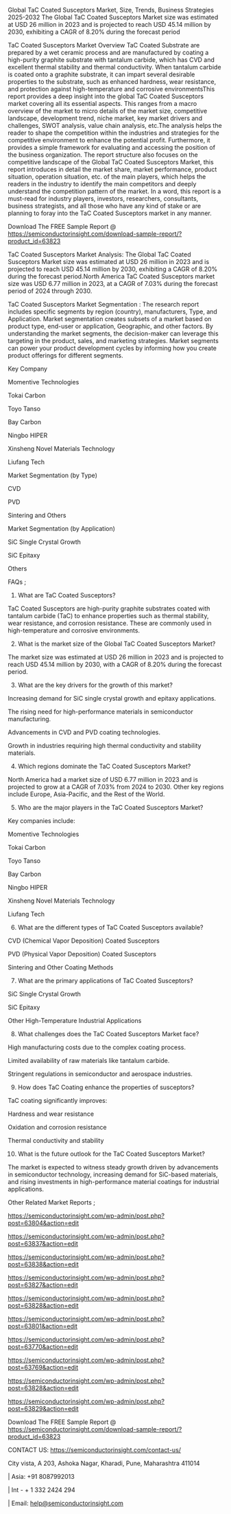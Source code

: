 Global TaC Coated Susceptors Market, Size, Trends, Business Strategies 2025-2032
The Global TaC Coated Susceptors Market size was estimated at USD 26 million in 2023 and is projected to reach USD 45.14 million by 2030, exhibiting a CAGR of 8.20% during the forecast period

TaC Coated Susceptors Market Overview
TaC Coated Substrate are prepared by a wet ceramic process and are manufactured by coating a high-purity graphite substrate with tantalum carbide, which has CVD and excellent thermal stability and thermal conductivity. When tantalum carbide is coated onto a graphite substrate, it can impart several desirable properties to the substrate, such as enhanced hardness, wear resistance, and protection against high-temperature and corrosive environmentsThis report provides a deep insight into the global TaC Coated Susceptors market covering all its essential aspects. This ranges from a macro overview of the market to micro details of the market size, competitive landscape, development trend, niche market, key market drivers and challenges, SWOT analysis, value chain analysis, etc.The analysis helps the reader to shape the competition within the industries and strategies for the competitive environment to enhance the potential profit. Furthermore, it provides a simple framework for evaluating and accessing the position of the business organization. The report structure also focuses on the competitive landscape of the Global TaC Coated Susceptors Market, this report introduces in detail the market share, market performance, product situation, operation situation, etc. of the main players, which helps the readers in the industry to identify the main competitors and deeply understand the competition pattern of the market. In a word, this report is a must-read for industry players, investors, researchers, consultants, business strategists, and all those who have any kind of stake or are planning to foray into the TaC Coated Susceptors market in any manner.


Download The FREE Sample Report @  https://semiconductorinsight.com/download-sample-report/?product_id=63823  

TaC Coated Susceptors Market Analysis:
The Global TaC Coated Susceptors Market size was estimated at USD 26 million in 2023 and is projected to reach USD 45.14 million by 2030, exhibiting a CAGR of 8.20% during the forecast period.North America TaC Coated Susceptors market size was USD 6.77 million in 2023, at a CAGR of 7.03% during the forecast period of 2024 through 2030. 

TaC Coated Susceptors Market Segmentation :
The research report includes specific segments by region (country), manufacturers, Type, and Application. Market segmentation creates subsets of a market based on product type, end-user or application, Geographic, and other factors. By understanding the market segments, the decision-maker can leverage this targeting in the product, sales, and marketing strategies. Market segments can power your product development cycles by informing how you create product offerings for different segments. 


Key Company

Momentive Technologies

Tokai Carbon

Toyo Tanso

Bay Carbon

Ningbo HIPER

Xinsheng Novel Materials Technology

Liufang Tech

Market Segmentation (by Type)

CVD

PVD

Sintering and Others

Market Segmentation (by Application)

SiC Single Crystal Growth

SiC Epitaxy

Others

FAQs ; 

1. What are TaC Coated Susceptors?

TaC Coated Susceptors are high-purity graphite substrates coated with tantalum carbide (TaC) to enhance properties such as thermal stability, wear resistance, and corrosion resistance. These are commonly used in high-temperature and corrosive environments.

2. What is the market size of the Global TaC Coated Susceptors Market?

The market size was estimated at USD 26 million in 2023 and is projected to reach USD 45.14 million by 2030, with a CAGR of 8.20% during the forecast period.

3. What are the key drivers for the growth of this market?

Increasing demand for SiC single crystal growth and epitaxy applications.

The rising need for high-performance materials in semiconductor manufacturing.

Advancements in CVD and PVD coating technologies.

Growth in industries requiring high thermal conductivity and stability materials.

4. Which regions dominate the TaC Coated Susceptors Market?

North America had a market size of USD 6.77 million in 2023 and is projected to grow at a CAGR of 7.03% from 2024 to 2030. Other key regions include Europe, Asia-Pacific, and the Rest of the World.

5. Who are the major players in the TaC Coated Susceptors Market?

Key companies include:

Momentive Technologies

Tokai Carbon

Toyo Tanso

Bay Carbon

Ningbo HIPER

Xinsheng Novel Materials Technology

Liufang Tech

6. What are the different types of TaC Coated Susceptors available?

CVD (Chemical Vapor Deposition) Coated Susceptors

PVD (Physical Vapor Deposition) Coated Susceptors

Sintering and Other Coating Methods

7. What are the primary applications of TaC Coated Susceptors?

SiC Single Crystal Growth

SiC Epitaxy

Other High-Temperature Industrial Applications

8. What challenges does the TaC Coated Susceptors Market face?

High manufacturing costs due to the complex coating process.

Limited availability of raw materials like tantalum carbide.

Stringent regulations in semiconductor and aerospace industries.

9. How does TaC Coating enhance the properties of susceptors?

TaC coating significantly improves:

Hardness and wear resistance

Oxidation and corrosion resistance

Thermal conductivity and stability

10. What is the future outlook for the TaC Coated Susceptors Market?

The market is expected to witness steady growth driven by advancements in semiconductor technology, increasing demand for SiC-based materials, and rising investments in high-performance material coatings for industrial applications.

Other Related Market Reports ; 


https://semiconductorinsight.com/wp-admin/post.php?post=63804&action=edit

https://semiconductorinsight.com/wp-admin/post.php?post=63837&action=edit

https://semiconductorinsight.com/wp-admin/post.php?post=63838&action=edit

https://semiconductorinsight.com/wp-admin/post.php?post=63827&action=edit

https://semiconductorinsight.com/wp-admin/post.php?post=63828&action=edit

https://semiconductorinsight.com/wp-admin/post.php?post=63801&action=edit

https://semiconductorinsight.com/wp-admin/post.php?post=63770&action=edit

https://semiconductorinsight.com/wp-admin/post.php?post=63769&action=edit

https://semiconductorinsight.com/wp-admin/post.php?post=63828&action=edit

https://semiconductorinsight.com/wp-admin/post.php?post=63829&action=edit


Download The FREE Sample Report @  https://semiconductorinsight.com/download-sample-report/?product_id=63823 

CONTACT US: https://semiconductorinsight.com/contact-us/ 

City vista, A 203, Ashoka Nagar, Kharadi, Pune, Maharashtra 411014 

| Asia: +91 8087992013 

| Int - + 1 332 2424 294 

| Email: help@semiconductorinsight.com

